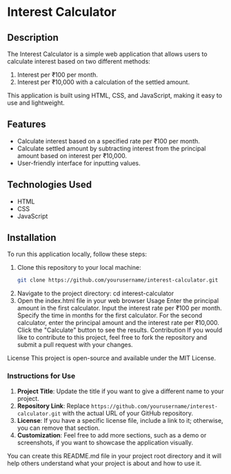 # Interest Calculator

## Description
The Interest Calculator is a simple web application that allows users to calculate interest based on two different methods:
1. Interest per ₹100 per month.
2. Interest per ₹10,000 with a calculation of the settled amount.

This application is built using HTML, CSS, and JavaScript, making it easy to use and lightweight.

## Features
- Calculate interest based on a specified rate per ₹100 per month.
- Calculate settled amount by subtracting interest from the principal amount based on interest per ₹10,000.
- User-friendly interface for inputting values.

## Technologies Used
- HTML
- CSS
- JavaScript

## Installation
To run this application locally, follow these steps:

1. Clone this repository to your local machine:
   ```bash
   git clone https://github.com/yourusername/interest-calculator.git
2. Navigate to the project directory:
 cd interest-calculator
3. Open the index.html file in your web browser
Usage
Enter the principal amount in the first calculator.
Input the interest rate per ₹100 per month.
Specify the time in months for the first calculator.
For the second calculator, enter the principal amount and the interest rate per ₹10,000.
Click the "Calculate" button to see the results.
Contribution
If you would like to contribute to this project, feel free to fork the repository and submit a pull request with your changes.

License
This project is open-source and available under the MIT License.


### Instructions for Use
1. **Project Title**: Update the title if you want to give a different name to your project.
2. **Repository Link**: Replace `https://github.com/yourusername/interest-calculator.git` with the actual URL of your GitHub repository.
3. **License**: If you have a specific license file, include a link to it; otherwise, you can remove that section.
4. **Customization**: Feel free to add more sections, such as a demo or screenshots, if you want to showcase the application visually.

You can create this README.md file in your project root directory and it will help others understand what your project is about and how to use it.
